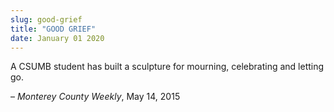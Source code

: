 ```yaml
---
slug: good-grief
title: "GOOD GRIEF"
date: January 01 2020
---
```


<p>A CSUMB student has built a sculpture for mourning, celebrating and letting go.
</p><p>– <em>Monterey County Weekly</em>, May 14, 2015
</p>
